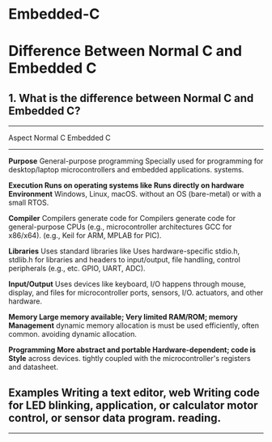 # Embedded-C
# Difference Between Normal C and Embedded C

## 1. What is the difference between Normal C and Embedded C?

  ---------------------------------------------------------------------------------
  Aspect             Normal C                       Embedded C
  ------------------ ------------------------------ -------------------------------
  **Purpose**        General-purpose programming    Specially used for programming
                     for desktop/laptop             microcontrollers and embedded
                     applications.                  systems.

  **Execution        Runs on operating systems like Runs directly on hardware
  Environment**      Windows, Linux, macOS.         without an OS (bare-metal) or
                                                    with a small RTOS.

  **Compiler**       Compilers generate code for    Compilers generate code for
                     general-purpose CPUs (e.g.,    microcontroller architectures
                     GCC for x86/x64).              (e.g., Keil for ARM, MPLAB for
                                                    PIC).

  **Libraries**      Uses standard libraries like   Uses hardware-specific
                     stdio.h, stdlib.h for          libraries and headers to
                     input/output, file handling,   control peripherals (e.g.,
                     etc.                           GPIO, UART, ADC).

  **Input/Output**   Uses devices like keyboard,    I/O happens through
                     mouse, display, and files for  microcontroller ports, sensors,
                     I/O.                           actuators, and other hardware.

  **Memory           Large memory available;        Very limited RAM/ROM; memory
  Management**       dynamic memory allocation is   must be used efficiently, often
                     common.                        avoiding dynamic allocation.

  **Programming      More abstract and portable     Hardware-dependent; code is
  Style**            across devices.                tightly coupled with the
                                                    microcontroller's registers and
                                                    datasheet.

  **Examples**       Writing a text editor, web     Writing code for LED blinking,
                     application, or calculator     motor control, or sensor data
                     program.                       reading.
  ---------------------------------------------------------------------------------

------------------------------------------------------------------------
